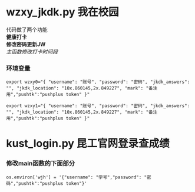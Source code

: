 # wzxy_jkdk.py 我在校园

代码做了两个功能<br>
**健康打卡**<br>
**修改密码更新JW**<br>
*主函数修改打卡时间段*

### 环境变量

`
export wzxy0="{
    "username": "账号",
    "password": "密码",
    "jkdk_answers": "",
    "jkdk_location": "10x.860145,2x.849227",
    "mark": "备注用","pushtk":"pushplus token"
        }"
`

`
export wzxy1="{
    "username": "账号",
    "password": "密码",
    "jkdk_answers": "",
    "jkdk_location": "10x.860145,2x.849227",
    "mark": "备注用","pushtk":"pushplus token"
        }"
`

# kust_login.py 昆工官网登录查成绩
### 修改main函数的下面部分<br>
`os.environ['wjh'] = '{"username": "学号","password": "密码","pushtk":"pushplus token"}'`
<br>
